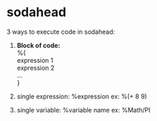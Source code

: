 # sodahead

3 ways to execute code in sodahead:

1. <b>Block of code:</b><br>
	%{ <br>
		expression 1 <br>
		expression 2 <br>
		... <br>
	} <br>

2. single expression:
	%expression
	ex: %(+ 8 9)

3. single variable:
	%variable name
	ex: %Math/PI